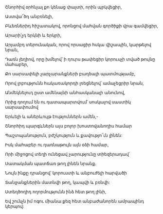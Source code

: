 Շնորհիվ օրհնյալ քո կենաց փայտի, որին պրկվեցիր,

Աստվա՜ծդ անբռնելի,

Բևեռներիդ հիշատակով, որոնցով մահվան գործիքի վրա գամվեցիր,

Արարի՛չդ երկնի և երկրի,

Արյամբդ տերունական, որով որսացիր հսկա վիշապին, կարթելով նրան,

Դառն լեղիով, որը խմելով՝ ի դուրս թափեցիր կորուսչի տված թույնը մահաբեր,

Քո սարսափելի չարչարանքների բաղձալի պատմությամբ,

Որով լրբությունն հակառակորդի լռեցնելով՝ ամաչեցրիր նրան,

Անմեկնելուդ ըստ ամենայնի անհասկանալի անունով,

Որից դողում են ու դատապարտվում՝ սոսկալով սաստիկ սարսափումով

Երևելի և աներևույթ էություններն ամեն,-

Շնորհիդ պարգևներն այս բոլոր խոստովանողիս համար

Պաշտպանություն, բժշկություն և քավությո՜ւն լինեն:

Իսկ մահաբեր ու դառնաթույն այն օձի համար,

Որի միջոցով տեղի ունեցավ չարությունը տիեզերադավ՝

Սատակման պատճառ թող լինեն նրանք.

Նույն ինքը դրանցով՝ կորուստի և անբուժելի հարվածի

Տանջանքներին մատնվի թող, կապվի և բռնվի:

Ստեղծողիդ ողորմությունն ինձ հետ թող լինի,

Եվ շունչն իմ ոգու միանա քեզ հետ անբաժանորեն ամրապինդ կերպով: